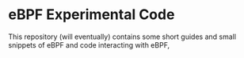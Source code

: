 eBPF Experimental Code
======================

This repository (will eventually) contains some short guides and small
snippets of eBPF and code interacting with eBPF,
